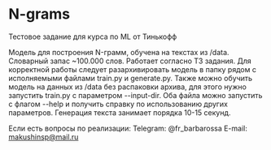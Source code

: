 # N-grams
Тестовое задание для курса по ML от Тинькофф

Модель для построения N-грамм, обучена на текстах из /data. Словарный запас ~100.000 слов. Работает согласно ТЗ задания.
Для корректной работы следует разархивировать модель в папку рядом с исполняемыми файлами train.py и generate.py.
Также можно обучить модель на данных из /data без распаковки архива, для этого нужно запустить train.py с параметром --input-dir.
Оба файла можно запустить с флагом --help и получить справку по использованию других параметров.
Генерация текста занимает порядка 10-15 секунд.

Если есть вопросы по реализации:
Telegram: @fr_barbarossa
E-mail: makushinsp@mail.ru
